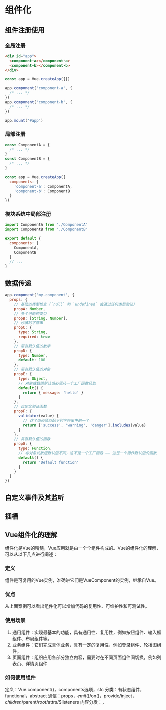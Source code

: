 # 组件化

## 组件注册使用

### 全局注册

```html
<div id="app">
  <component-a></component-a>
  <component-b></component-b>
</div>
```

```js
const app = Vue.createApp({})

app.component('component-a', {
  /* ... */
})
app.component('component-b', {
  /* ... */
})

app.mount('#app')
```

### 局部注册

```js
const ComponentA = {
  /* ... */
}
const ComponentB = {
  /* ... */
}

const app = Vue.createApp({
  components: {
    'component-a': ComponentA,
    'component-b': ComponentB
  }
})
```

### 模块系统中局部注册

```js
import ComponentA from './ComponentA'
import ComponentB from './ComponentB'

export default {
  components: {
    ComponentA,
    ComponentB
  }
  // ...
}
```

## 数据传递

```js
app.component('my-component', {
  props: {
    // 基础的类型检查 (`null` 和 `undefined` 会通过任何类型验证)
    propA: Number,
    // 多个可能的类型
    propB: [String, Number],
    // 必填的字符串
    propC: {
      type: String,
      required: true
    },
    // 带有默认值的数字
    propD: {
      type: Number,
      default: 100
    },
    // 带有默认值的对象
    propE: {
      type: Object,
      // 对象或数组默认值必须从一个工厂函数获取
      default() {
        return { message: 'hello' }
      }
    },
    // 自定义验证函数
    propF: {
      validator(value) {
        // 这个值必须匹配下列字符串中的一个
        return ['success', 'warning', 'danger'].includes(value)
      }
    },
    // 具有默认值的函数
    propG: {
      type: Function,
      // 与对象或数组默认值不同，这不是一个工厂函数 —— 这是一个用作默认值的函数
      default() {
        return 'Default function'
      }
    }
  }
})
```

## 自定义事件及其监听

## 插槽

## Vue组件化的理解

组件化是Vue的精髓，Vue应用就是由一个个组件构成的。Vue的组件化的理解，可以从以下几点进行阐述：

### 定义

组件是可复用的Vue实例，准确讲它们是VueComponent的实例，继承自Vue。

### 优点

从上面案例可以看出组件化可以增加代码的复用性、可维护性和可测试性。

### 使用场景

1. 通用组件：实现最基本的功能，具有通用性、复用性，例如按钮组件、输入框组件、布局组件等。
2. 业务组件：它们完成具体业务，具有一定的复用性，例如登录组件、轮播图组件。
3. 页面组件：组织应用各部分独立内容，需要时在不同页面组件间切换，例如列表页、详情页组件

### 如何使用组件

定义：Vue.component()，components选项，sfc
分类：有状态组件，functional，abstract
通信：props，$emit()/$on()，provide/inject，$children/$parent/$root/$attrs/$listeners
内容分发：<slot>，<template>，v-slot
使用及优化：is，keep-alive，异步组件

### 组件的本质

vue中的组件经历如下过程
组件配置 => VueComponent实例 => render() => Virtual DOM => DOM
所以组件的本质是产生虚拟DOM
